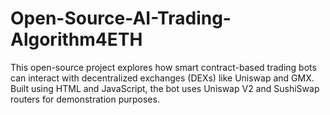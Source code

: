 # Open-Source-AI-Trading-Algorithm4ETH
This open-source project explores how smart contract-based trading bots can interact with decentralized exchanges (DEXs) like Uniswap and GMX. Built using HTML and JavaScript, the bot uses Uniswap V2 and SushiSwap routers for demonstration purposes.
